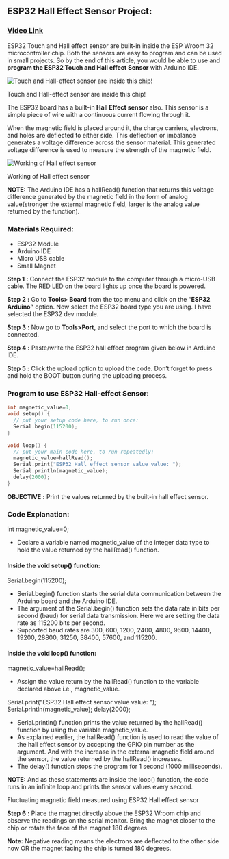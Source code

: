 ## **ESP32 Hall Effect Sensor Project:**

### [Video Link](https://youtu.be/vyDZdwk76Jk)

ESP32 Touch and Hall effect sensor are built-in inside the ESP Wroom 32 microcontroller chip. Both the sensors are easy to program and can be used in small projects. So by the end of this article, you would be able to use and  **program the ESP32 Touch and Hall effect Sensor**  with Arduino IDE.

![Touch and Hall-effect sensor are inside this chip!](https://www.etechnophiles.com/wp-content/uploads/2021/03/ESP32-animated.jpg?ezimgfmt=ng%3Awebp%2Fngcb40%2Frs%3Adevice%2Frscb40-1)

Touch and Hall-effect sensor are inside this chip!

The ESP32 board has a built-in  **Hall Effect sensor**  also. This sensor is a simple piece of wire with a continuous current flowing through it.

When the magnetic field is placed around it, the charge carriers, electrons, and holes are deflected to either side. This deflection or imbalance generates a voltage difference across the sensor material. This generated voltage difference is used to measure the strength of the magnetic field.

![Working of Hall effect sensor](https://www.etechnophiles.com/wp-content/uploads/2021/03/Working-of-Hall-effect-sensor.gif)

Working of Hall effect sensor

**NOTE:**  The Arduino IDE has a  hallRead()  function that returns this voltage difference generated by the magnetic field in the form of analog value(stronger the external magnetic field, larger is the analog value returned by the function).

### **Materials Required:**

-   ESP32 Module
-   Arduino IDE
-   Micro USB cable
-   Small Magnet

**Step 1** **:**  Connect the ESP32 module to the computer through a micro-USB cable. The RED LED on the board lights up once the board is powered.

**Step 2** **:**  Go to  **Tools> Board**  from the top menu and click on the “**ESP32 Arduino”** option. Now select the ESP32 board type you are using. I have selected the  ESP32 dev module.

**Step 3** **:**  Now go to  **Tools>Port**, and select the port to which the board is connected.

**Step 4** **:** Paste/write the ESP32 hall effect program given below in Arduino IDE.

**Step 5** **:** Click the upload option to upload the code. Don’t forget to press and hold the BOOT button during the uploading process.

### **Program to use ESP32 Hall-effect Sensor:**
```c
int magnetic_value=0;
void setup() {
  // put your setup code here, to run once:
  Serial.begin(115200);
}

void loop() {
  // put your main code here, to run repeatedly:
  magnetic_value=hallRead();
  Serial.print("ESP32 Hall effect sensor value value: ");
  Serial.println(magnetic_value);
  delay(2000);
}
```
 

**OBJECTIVE** **:**  Print the values returned by the built-in hall effect sensor.

### **Code Explanation:**

int magnetic_value=0;

-   Declare a variable named  magnetic_value  of the integer data type to hold the value returned by the hallRead()  function.

#### **Inside the void setup() function:**

Serial.begin(115200);

-   Serial.begin() function starts the serial data communication between the Arduino board and the Arduino IDE.
-   The argument of the  Serial.begin()  function sets the data rate in bits per second (baud) for serial data transmission. Here we are setting the data rate as 115200 bits per second.
-   Supported baud rates are 300, 600, 1200, 2400, 4800, 9600, 14400, 19200, 28800, 31250, 38400, 57600, and 115200.

#### **Inside the void loop() function:**

magnetic_value=hallRead();

-   Assign the value return by the  hallRead()  function to the variable declared above i.e.,  magnetic_value.

Serial.print("ESP32 Hall effect sensor value value: ");
Serial.println(magnetic_value);
delay(2000);

-   Serial.println()  function prints the value returned by the  hallRead()  function by using the variable magnetic_value.
-   As explained earlier, the  hallRead()  function is used to read the value of the hall effect sensor by accepting the GPIO pin number as the argument. And with the increase in the external magnetic field around the sensor, the value returned by the  hallRead()  increases.
-   The  delay()  function stops the program for 1 second (1000 milliseconds).

**NOTE:**  And as these statements are inside the loop() function, the code runs in an infinite loop and prints the sensor values every second.

Fluctuating magnetic field measured using ESP32 Hall effect sensor

**Step 6** **:** Place the magnet directly above the ESP32 Wroom chip and observe the readings on the serial monitor. Bring the magnet closer to the chip or rotate the face of the magnet 180 degrees.

**Note:** Negative reading means the electrons are deflected to the other side now OR the magnet facing the chip is turned 180 degrees.

